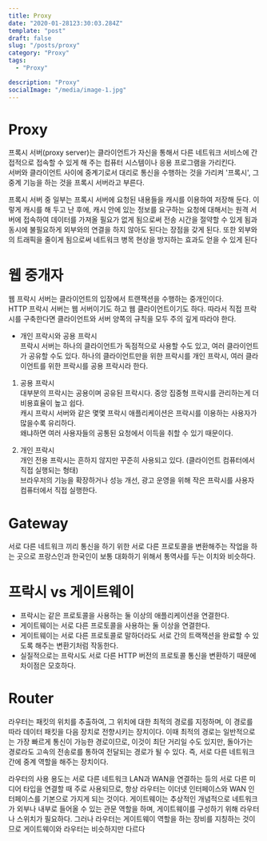 ```yaml
---
title: Proxy
date: "2020-01-28123:30:03.284Z"
template: "post"
draft: false
slug: "/posts/proxy"
category: "Proxy"
tags:
  - "Proxy"

description: "Proxy"
socialImage: "/media/image-1.jpg"
---
```


# Proxy

프록시 서버(proxy server)는 클라이언트가 자신을 통해서 다른 네트워크 서비스에 간접적으로 접속할 수 있게 해 주는 컴퓨터 시스템이나 응용 프로그램을 가리킨다.  
서버와 클라이언트 사이에 중계기로서 대리로 통신을 수행하는 것을 가리켜 '프록시', 그 중계 기능을 하는 것을 프록시 서버라고 부른다.

프록시 서버 중 일부는 프록시 서버에 요청된 내용들을 캐시를 이용하여 저장해 둔다. 이렇게 캐시를 해 두고 난 후에, 캐시 안에 있는 정보를 요구하는 요청에 대해서는 원격 서버에 접속하여 데이터를 가져올 필요가 없게 됨으로써 전송 시간을 절약할 수 있게 됨과 동시에 불필요하게 외부와의 연결을 하지 않아도 된다는 장점을 갖게 된다. 또한 외부와의 트래픽을 줄이게 됨으로써 네트워크 병목 현상을 방지하는 효과도 얻을 수 있게 된다

# 웹 중개자

웹 프락시 서버는 클라이언트의 입장에서 트랜잭션을 수행하는 중개인이다.  
HTTP 프락시 서버는 웹 서버이기도 하고 웹 클라이언트이기도 하다.
따라서 직접 프락시를 구축한다면 클라이언트와 서버 양쪽의 규칙을 모두 주의 깊게 따라야 한다.

- 개인 프락시와 공용 프락시  
  프락시 서버는 하나의 클라이언트가 독점적으로 사용할 수도 있고, 여러 클라이언트가 공유할 수도 있다.
  하나의 클라이언트만을 위한 프락시를 개인 프락시, 여러 클라이언트를 위한 프락시를 공용 프락시라 한다.

1. 공용 프락시  
   대부분의 프락시는 공용이며 공유된 프락시다. 중앙 집중형 프락시를 관리하는게 더 비용효율이 높고 쉽다.  
   캐시 프락시 서버와 같은 몇몇 프락시 애플리케이션은 프락시를 이용하는 사용자가 많을수록 유리하다.  
   왜냐하면 여러 사용자들의 공통된 요청에서 이득을 취할 수 있기 때문이다.

2. 개인 프락시  
   개인 전용 프락시는 흔하지 않지만 꾸준히 사용되고 있다. (클라이언트 컴퓨터에서 직접 실행되는 형태)  
   브라우저의 기능을 확장하거나 성능 개선, 광고 운영을 위해 작은 프락시를 사용자 컴퓨터에서 직접 실행한다.

# Gateway

서로 다른 네트워크 끼리 통신을 하기 위한 서로 다른 프로토콜을 변환해주는 작업을 하는 곳으로 프랑스인과 한국인이 보통 대화하기 위해서 통역사를 두는 이치와 비슷하다.

# 프락시 vs 게이트웨이

- 프락시는 같은 프로토콜을 사용하는 둘 이상의 애플리케이션을 연결한다.
- 게이트웨이는 서로 다른 프로토콜을 사용하는 둘 이상을 연결한다.
- 게이트웨이는 서로 다른 프로토콜로 말하더라도 서로 간의 트랙잭션을 완료할 수 있도록 해주는 변환기처럼 작동한다.
- 실질적으로는 프락시도 서로 다른 HTTP 버전의 프로토콜 통신을 변환하기 때문에 차이점은 모호하다.

# Router

라우터는 패킷의 위치를 추출하여, 그 위치에 대한 최적의 경로를 지정하며, 이 경로를 따라 데이터 패킷을 다음 장치로 전향시키는 장치이다. 이때 최적의 경로는 일반적으로는 가장 빠르게 통신이 가능한 경로이므로, 이것이 최단 거리일 수도 있지만, 돌아가는 경로라도 고속의 전송로를 통하여 전달되는 경로가 될 수 있다. 즉, 서로 다른 네트워크 간에 중계 역할을 해주는 장치이다.

라우터의 사용 용도는 서로 다른 네트워크 LAN과 WAN을 연결하는 등의 서로 다른 미디어 타입을 연결할 때 주로 사용되므로, 항상 라우터는 이더넷 인터페이스와 WAN 인터페이스를 기본으로 가지게 되는 것이다. 게이트웨이는 추상적인 개념적으로 네트워크가 외부나 내부로 들어올 수 있는 관문 역할을 하며, 게이트웨이를 구성하기 위해 라우터나 스위치가 필요하다. 그러나 라우터는 게이트웨이 역할을 하는 장비를 지칭하는 것이므로 게이트웨이와 라우터는 비슷하지만 다르다
